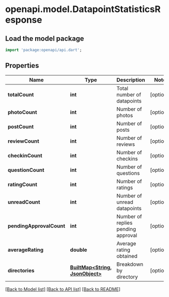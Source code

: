 # openapi.model.DatapointStatisticsResponse

## Load the model package
```dart
import 'package:openapi/api.dart';
```

## Properties
Name | Type | Description | Notes
------------ | ------------- | ------------- | -------------
**totalCount** | **int** | Total number of datapoints | [optional] 
**photoCount** | **int** | Number of photos | [optional] 
**postCount** | **int** | Number of posts | [optional] 
**reviewCount** | **int** | Number of reviews | [optional] 
**checkinCount** | **int** | Number of checkins | [optional] 
**questionCount** | **int** | Number of questions | [optional] 
**ratingCount** | **int** | Number of ratings | [optional] 
**unreadCount** | **int** | Number of unread datapoints | [optional] 
**pendingApprovalCount** | **int** | Number of replies pending approval | [optional] 
**averageRating** | **double** | Average rating obtained | [optional] 
**directories** | [**BuiltMap&lt;String, JsonObject&gt;**](JsonObject.md) | Breakdown by directory | [optional] 

[[Back to Model list]](../README.md#documentation-for-models) [[Back to API list]](../README.md#documentation-for-api-endpoints) [[Back to README]](../README.md)


